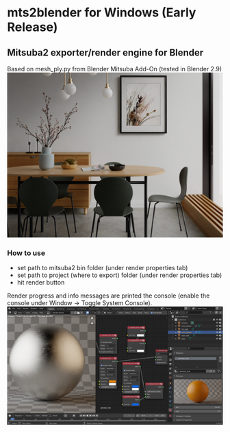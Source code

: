 # mts2blender for Windows (Early Release)
## Mitsuba2 exporter/render engine for Blender
Based on mesh_ply.py from Blender Mitsuba Add-On
(tested in Blender 2.9)
![Header Render](images/teaser_mts2.png)
### How to use
- set path to mitsuba2 bin folder (under render properties tab)
- set path to project (where to export) folder (under render properties tab)
- hit render button

Render progress and info messages are printed the console (enable the console under Window -> Toggle System Console).
![Workspace](images/mts2_mat_preview.png)
